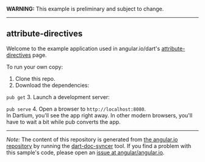 **WARNING:** This example is preliminary and subject to change.

------------------------------------------------------------------
      

attribute-directives
---------------

Welcome to the example application used in angular.io/dart's
[attribute-directives](//github.com/angular/angular.io/tree/master/public/docs/_examples/attribute-directives/dart) page.

To run your own copy:

1. Clone this repo.
2. Download the dependencies:

  `pub get`
3. Launch a development server:

  `pub serve`
4. Open a browser to `http://localhost:8080`.<br/>
  In Dartium, you'll see the app right away. In other modern browsers,
  you'll have to wait a bit while pub converts the app.



-------------------------------------------------------

*Note:* The content of this repository is generated from
[the angular.io repository](//github.com/angular/angular.io/tree/master/public/docs/_examples/attribute-directives/dart) by running the
[dart-doc-syncer](//github.com/angular/dart-doc-syncer) tool.
If you find a problem with this sample's code, please open an
[issue at angular/angular.io](https://github.com/angular/angular.io/issues/new).
